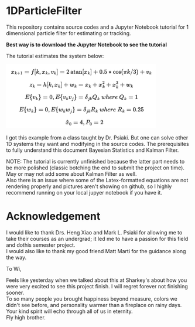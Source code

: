 # 1DParticleFilter
This repository contains source codes and a Jupyter Notebook tutorial for 1 dimensional particle filter for estimating or tracking. 

**Best way is to download the Jupyter Notebook to see the tutorial**

The tutorial estimates the system below:

![e](equation.png)
    
I got this example from a class taught by Dr. Psiaki. But one can solve other 1D systems they want and modifying in the source codes. The prerequisites to fully understand this document Bayesian Statistics and Kalman Filter.  

NOTE: The tutorial is currently unfinished because the latter part needs to be more polished (classic botching the end to submit the project on time). May or may not add some about Kalman Filter as well. <br/>
Also there is an issue where some of the Latex-formatted equations are not rendering properly and pictures aren't showing on github, so I highly recommend running on your local jupyer notebook if you have it.    

# Acknowledgement 
I would like to thank Drs. Heng Xiao and Mark L. Psiaki for allowing me to take their courses as an undergrad; it led me to have a passion for this field and dothis semester project. <br/>
I would also like to thank my good friend Matt Marti for the guidance along the way. 

To Wi, 

Feels like yesterday when we talked about this at Sharkey's about how you were very excited to see this project finish. I will regret forever not finishing sooner. <br/>
To so many people you brought happiness beyond measure, colors we didn't see before, and personality warmer than a fireplace on rainy days. <br/>
Your kind spirit will echo through all of us in eternity. <br/>
Fly high brother. 


